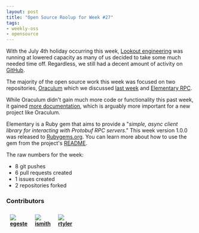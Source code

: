 ```yaml
---
layout: post
title: "Open Source Roolup for Week #27"
tags:
- weekly-oss
- opensource
---
```


With the July 4th holiday occurring this week, [Lookout
engineering](https://twitter.com/lookouteng) was running at lowered capacity as
many of us decided to take some much needed time off. Regardless, we still had
a decent amount of activity on [GitHub](https://github.com/lookout).


The majority of the open source work this week was focused on two repositories,
[Oraculum](https://github.com/lookout/oraculum) which we discussed [last
week](/2014/06/weekly-rollup-in-opensource-26/) and [Elementary
RPC](https://github.com/lookout/elementary-rpc).

While Oraculum didn't gain much more code or functionality this past week, it
gained [more
documentation](http://hackers.lookout.com/oraculum/README.md.html), which is
arguably more important for a new project like Oraculum.


Elementary is a Ruby gem that aims to provide a "*simple, async client library for
interacting with Protobuf RPC servers*." This week version 1.0.0 was
released to [Rubygems.org](https://rubygems.org/gems/elementary-rpc). You can
learn more about how to use the gem from the project's
[README](https://github.com/lookout/elementary-rpc#sample-usage).



The raw numbers for the week:

 * 8 git pushes
 * 6 pull requests created
 * 1 issues created
 * 2 repositories forked


### Contributors


  <div style="float: left; margin: 10px;">
  <img align="absmiddle" src="http://www.gravatar.com/avatar/42b61b891d0988c200a6cf301fa59212?s=48"/>
  <br/>
  <strong>
  <a href="https://github.com/egeste" target="_blank">egeste</a>
  </strong>
  </div>

  <div style="float: left; margin: 10px;">
  <img align="absmiddle" src="http://www.gravatar.com/avatar/65e652ffdfcf956e8dc1bff5dfd669e9?s=48"/>
  <br/>
  <strong>
  <a href="https://github.com/ismith" target="_blank">ismith</a>
  </strong>
  </div>

  <div style="float: left; margin: 10px;">
  <img align="absmiddle" src="http://www.gravatar.com/avatar/d565139dbbafc06e7daf4826ca0f0228?s=48"/>
  <br/>
  <strong>
  <a href="https://github.com/rtyler" target="_blank">rtyler</a>
  </strong>
  </div>

<br clear="all"/>
